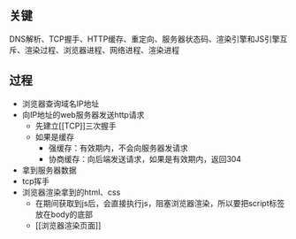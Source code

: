 ## 关键

DNS解析、TCP握手、HTTP缓存、重定向、服务器状态码、渲染引擎和JS引擎互斥、渲染过程、浏览器进程、网络进程、渲染进程

## 过程

- 浏览器查询域名IP地址
- 向IP地址的web服务器发送http请求
	- 先建立[[TCP]]三次握手
	- 如果是缓存
		- 强缓存：有效期内，不会向服务器发请求
		- 协商缓存：向后端发送请求，如果是有效期内，返回304
- 拿到服务器数据
- tcp挥手
- 浏览器渲染拿到的html、css
	- 在期间获取到js后，会直接执行js，阻塞浏览器渲染，所以要把script标签放在body的底部
	- [[浏览器渲染页面]]


